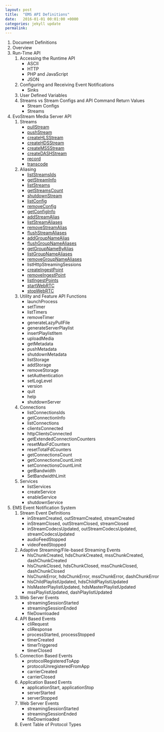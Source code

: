 ```yaml
---
layout: post
title:  "EMS API Definitions"
date:   2016-01-01 00:01:00 +0000
categories: jekyll update
permalink: 
---
```


1. Document Definitions
2. Overview
3. Run-Time API
   1. Accessing the Runtime API
      - ASCII
      - HTTP
      - PHP and JavaScript
      - JSON
   2. Configuring and Receiving Event Notifications
      - Sinks
   3. User Defined Variables
   4. Streams vs Stream Configs and API Command Return Values
      - Stream Configs
      - Streams
4. EvoStream Media Server API
   1. Streams
      - [pullStream](/pullStream)
      - [pushStream](/pushStream)
      - [createHLSStream](/createHLSStream)
      - [createHDSStream](/createHDSStream)
      - [createMSSStream](/createMSSStream)
      - [createDASHStream](/createDASHStream)
      - [record](/record)
      - [transcode](/transcode)
   2. Aliasing
      - [listStreamsIds](/listStreamsIds)
      - [getStreamInfo](/getStreamInfo)
      - [listStreams](/listStreams)
      - [getStreamsCount](/getStreamsCount)
      - [shutdownStream](/shutdownStream)
      - [listConfig](/listConfig)
      - [removeConfig](/removeConfig)
      - [getConfigInfo](/getConfigInfo)
      - [addStreamAlias](/addStreamAlias)
      - [listStreamAliases](/listStreamAliases)
      - [removeStreamAlias](/removeStreamAlias)
      - [flushStreamAliases](/flushStreamAliases)
      - [addGroupNameAlias](/addGroupNameAlias)
      - [flushGroupNameAliases](/flushGroupNameAliases)
      - [getGroupNameByAlias](/getGroupNameByAlias)
      - [listGroupNameAliases](/listGroupNameAliases)
      - [removeGroupNameAliases](/removeGroupNameAliases)
      - listHttpStreamingSessions
      - [createIngestPoint](/createIngestPoint)
      - [removeIngestPoint](/removeIngestPoint)
      - [listIngestPoints](/listIngestPoints)
      - [startWebRTC](/startWebRTC)
      - [stopWebRTC](/stopWebRTC)
   3. Utility and Feature API Functions
      - launchProcess
      - setTimer
      - listTimers
      - removeTimer
      - generateLazyPullFile
      - generateServerPlaylist
      - insertPlaylistItem
      - uploadMedia
      - getMetadata
      - pushMetadata
      - shutdownMetadata
      - listStorage
      - addStorage
      - removeStorage
      - setAuthentication
      - setLogLevel
      - version
      - quit
      - help
      - shutdownServer
   4. Connections
      - listConnectionsIds
      - getConnectionInfo
      - listConnections
      - clientsConnected
      - httpClientsConnected
      - getExtendedConnectionCounters
      - resetMaxFdCounters
      - resetTotalFdCounters
      - getConnectionsCount
      - getConnectionsCountLimit
      - setConnectionsCountLimit
      - getBandwidth
      - SetBandwidthLimit
   5. Services
      - listServices
      - createService
      - enableService
      - shutdownService
5. EMS Event Notification System
   1. Stream Event Definitions
      - inStreamCreated, outStreamCreated, streamCreated
      - inStreamClosed, outStreamClosed, streamClosed
      - inStreamCodecsUpdated, outStreamCodecsUpdated, streamCodecsUpdated
      - audioFeedStopped
      - videoFeedStopped
   2. Adaptive Streaming/File-based Streaming Events
      - hlsChunkCreated, hdsChunkCreated, mssChunkCreated, dashChunkCreated
      - hlsChunkClosed, hdsChunkClosed, mssChunkClosed, dashChunkClosed
      - hlsChunkError, hdsChunkError, mssChunkError, dashChunkError
      - hlsChildPlaylistUpdated, hdsChildPlaylistUpdated
      - hlsMasterPlaylistUpdated, hdsMasterPlaylistUpdated
      - mssPlaylistUpdated, dashPlaylistUpdated
   3. Web Server Events
      - streamingSessionStarted
      - streamingSessionEnded
      - fileDownloaded
   4. API Based Events
      - cliRequest
      - cliResponse
      - processStarted, processStopped
      - timerCreated
      - timerTriggered
      - timerClosed
   5. Connection Based Events
      - protocolRegisteredToApp
      - protocolUnregisteredFromApp
      - carrierCreated
      - carrierClosed
   6. Application Based Events
      - applicationStart, applicationStop
      - serverStarted
      - serverStopped
   7. Web Server Events
      - streamingSessionStarted
      - streamingSessionEnded
      - fileDownloaded
   6. Event Table of Protocol Types

